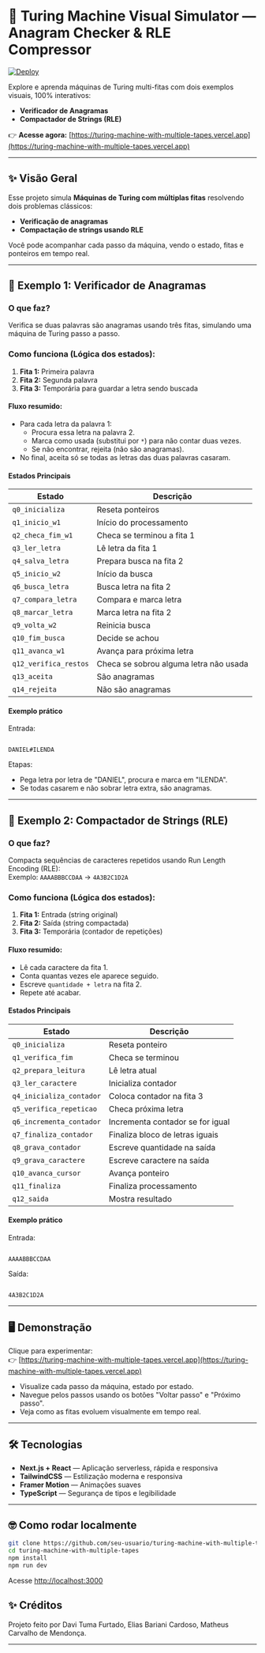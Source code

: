 # 🧮 Turing Machine Visual Simulator — Anagram Checker & RLE Compressor

[![Deploy](https://img.shields.io/badge/Vercel-Live%20Demo-black?logo=vercel)](https://turing-machine-with-multiple-tapes.vercel.app)

Explore e aprenda máquinas de Turing multi-fitas com dois exemplos visuais, 100% interativos:

- **Verificador de Anagramas**  
- **Compactador de Strings (RLE)**

👉 **Acesse agora:** [https://turing-machine-with-multiple-tapes.vercel.app](https://turing-machine-with-multiple-tapes.vercel.app)

---

## ✨ Visão Geral

Esse projeto simula **Máquinas de Turing com múltiplas fitas** resolvendo dois problemas clássicos:

- **Verificação de anagramas**
- **Compactação de strings usando RLE**

Você pode acompanhar cada passo da máquina, vendo o estado, fitas e ponteiros em tempo real.

---

## 🔢 **Exemplo 1: Verificador de Anagramas**

### **O que faz?**
Verifica se duas palavras são anagramas usando três fitas, simulando uma máquina de Turing passo a passo.

### **Como funciona (Lógica dos estados):**

1. **Fita 1:** Primeira palavra  
2. **Fita 2:** Segunda palavra  
3. **Fita 3:** Temporária para guardar a letra sendo buscada  

#### **Fluxo resumido:**

- Para cada letra da palavra 1:
    - Procura essa letra na palavra 2.
    - Marca como usada (substitui por `*`) para não contar duas vezes.
    - Se não encontrar, rejeita (não são anagramas).
- No final, aceita só se todas as letras das duas palavras casaram.

#### **Estados Principais**

| Estado               | Descrição                                                                                       |
|----------------------|------------------------------------------------------------------------------------------------|
| `q0_inicializa`      | Reseta ponteiros                                                                               |
| `q1_inicio_w1`       | Início do processamento                                                                        |
| `q2_checa_fim_w1`    | Checa se terminou a fita 1                                                                     |
| `q3_ler_letra`       | Lê letra da fita 1                                                                             |
| `q4_salva_letra`     | Prepara busca na fita 2                                                                        |
| `q5_inicio_w2`       | Início da busca                                                                                |
| `q6_busca_letra`     | Busca letra na fita 2                                                                          |
| `q7_compara_letra`   | Compara e marca letra                                                                          |
| `q8_marcar_letra`    | Marca letra na fita 2                                                                          |
| `q9_volta_w2`        | Reinicia busca                                                                                 |
| `q10_fim_busca`      | Decide se achou                                                                                |
| `q11_avanca_w1`      | Avança para próxima letra                                                                     |
| `q12_verifica_restos`| Checa se sobrou alguma letra não usada                                                         |
| `q13_aceita`         | São anagramas                                                                                  |
| `q14_rejeita`        | Não são anagramas                                                                              |

#### **Exemplo prático**

Entrada:  
```

DANIEL#ILENDA

```

Etapas:
- Pega letra por letra de "DANIEL", procura e marca em "ILENDA".
- Se todas casarem e não sobrar letra extra, são anagramas.

---

## 🧩 **Exemplo 2: Compactador de Strings (RLE)**

### **O que faz?**
Compacta sequências de caracteres repetidos usando Run Length Encoding (RLE):  
Exemplo: `AAAABBBCCDAA` → `4A3B2C1D2A`

### **Como funciona (Lógica dos estados):**

1. **Fita 1:** Entrada (string original)
2. **Fita 2:** Saída (string compactada)
3. **Fita 3:** Temporária (contador de repetições)

#### **Fluxo resumido:**

- Lê cada caractere da fita 1.
- Conta quantas vezes ele aparece seguido.
- Escreve `quantidade + letra` na fita 2.
- Repete até acabar.

#### **Estados Principais**

| Estado                  | Descrição                                                  |
|-------------------------|------------------------------------------------------------|
| `q0_inicializa`         | Reseta ponteiro                                            |
| `q1_verifica_fim`       | Checa se terminou                                          |
| `q2_prepara_leitura`    | Lê letra atual                                             |
| `q3_ler_caractere`      | Inicializa contador                                        |
| `q4_inicializa_contador`| Coloca contador na fita 3                                  |
| `q5_verifica_repeticao` | Checa próxima letra                                        |
| `q6_incrementa_contador`| Incrementa contador se for igual                           |
| `q7_finaliza_contador`  | Finaliza bloco de letras iguais                            |
| `q8_grava_contador`     | Escreve quantidade na saída                                |
| `q9_grava_caractere`    | Escreve caractere na saída                                 |
| `q10_avanca_cursor`     | Avança ponteiro                                            |
| `q11_finaliza`          | Finaliza processamento                                     |
| `q12_saida`             | Mostra resultado                                           |

#### **Exemplo prático**

Entrada:  
```

AAAABBBCCDAA

```

Saída:  
```

4A3B2C1D2A

````

---

## 🖥️ **Demonstração**

Clique para experimentar:  
👉 [https://turing-machine-with-multiple-tapes.vercel.app](https://turing-machine-with-multiple-tapes.vercel.app)

- Visualize cada passo da máquina, estado por estado.
- Navegue pelos passos usando os botões "Voltar passo" e "Próximo passo".
- Veja como as fitas evoluem visualmente em tempo real.

---

## 🛠️ **Tecnologias**

- **Next.js + React** — Aplicação serverless, rápida e responsiva
- **TailwindCSS** — Estilização moderna e responsiva
- **Framer Motion** — Animações suaves
- **TypeScript** — Segurança de tipos e legibilidade

---

## 🤓 **Como rodar localmente**

```bash
git clone https://github.com/seu-usuario/turing-machine-with-multiple-tapes.git
cd turing-machine-with-multiple-tapes
npm install
npm run dev
````

Acesse [http://localhost:3000](http://localhost:3000)

## ✨ **Créditos**

Projeto feito por Davi Tuma Furtado, Elias Bariani Cardoso, Matheus Carvalho de Mendonça.

---

